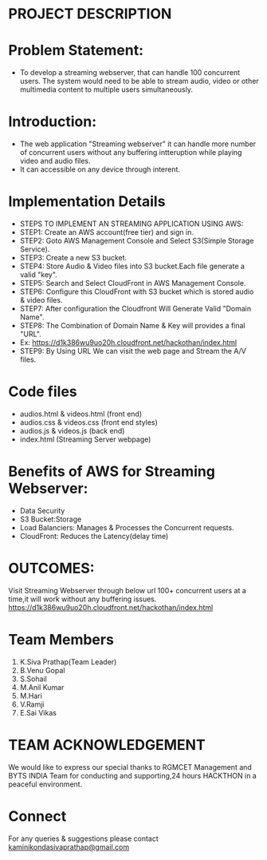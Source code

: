 # PROJECT DESCRIPTION
# Problem Statement:
* To develop a streaming webserver, that can handle 100 concurrent users. The system would need to be able to stream audio, video or other multimedia content to multiple users simultaneously.
# Introduction:
* The web application "Streaming webserver" it can handle more number of concurrent users without any buffering intteruption while playing video and audio files.
* It can accessible on any device through interent.
# Implementation Details
* STEPS TO IMPLEMENT AN  STREAMING APPLICATION USING AWS:
* STEP1: Create an AWS account(free tier) and sign in.
* STEP2: Goto AWS Management Console and Select S3(Simple Storage Service).
* STEP3: Create a new S3 bucket.
* STEP4: Store Audio & Video files into S3 bucket.Each file generate a  valid "key".
* STEP5: Search and Select CloudFront in AWS Management Console.
* STEP6: Configure this CloudFront with S3 bucket which is stored audio & video files.
* STEP7: After configuration the Cloudfront Will Generate Valid "Domain Name".
* STEP8: The Combination of Domain Name & Key will provides a final "URL".
* Ex: https://d1k386wu9uo20h.cloudfront.net/hackothan/index.html
* STEP9: By Using URL We can visit the web page and Stream the A/V files.

# Code files
* audios.html & videos.html (front end)
* audios.css & videos.css (front end styles)
* audios.js & videos.js (back end)
* index.html (Streaming Server webpage)

# Benefits of AWS for Streaming Webserver:
* Data Security
* S3 Bucket:Storage
* Load Balanciers: Manages & Processes the Concurrent requests.
* CloudFront: Reduces the Latency(delay time)

# OUTCOMES:
Visit Streaming Webserver through below url 100+ concurrent users at a time,it will work without any buffering issues.
https://d1k386wu9uo20h.cloudfront.net/hackothan/index.html

# Team Members
1. K.Siva Prathap(Team Leader)
2. B.Venu Gopal
3. S.Sohail
4. M.Anil Kumar
5. M.Hari
6. V.Ramji
7. E.Sai Vikas

# TEAM ACKNOWLEDGEMENT
We would like to express our special thanks to RGMCET Management and BYTS INDIA Team for conducting and supporting,24 hours HACKTHON in a peaceful environment.

# Connect
For any queries & suggestions please contact kaminikondasivaprathap@gmail.com




